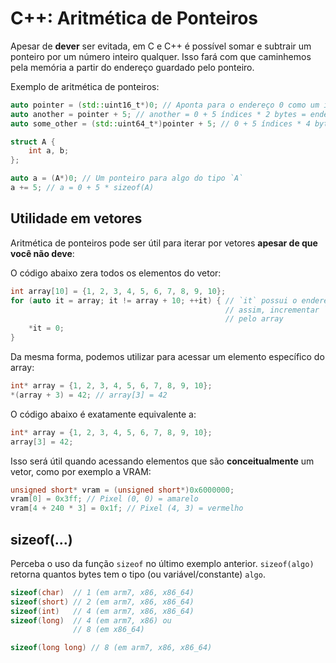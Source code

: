 C++: Aritmética de Ponteiros
============================

Apesar de **dever** ser evitada, em C e C++ é possível somar e subtrair um
ponteiro por um número inteiro qualquer. Isso fará com que caminhemos pela
memória a partir do endereço guardado pelo ponteiro.

Exemplo de aritmética de ponteiros:

```c++
auto pointer = (std::uint16_t*)0; // Aponta para o endereço 0 como um inteiro sem sinal de 16 bits (2 bytes)
auto another = pointer + 5; // another = 0 + 5 índices * 2 bytes = endereço 10
auto some_other = (std::uint64_t*)pointer + 5; // 0 + 5 índices * 4 bytes = endereço 20

struct A {
    int a, b;
};

auto a = (A*)0; // Um ponteiro para algo do tipo `A`
a += 5; // a = 0 + 5 * sizeof(A)
```

Utilidade em vetores
--------------------

Aritmética de ponteiros pode ser útil para iterar por vetores **apesar de que você não deve**:

O código abaixo zera todos os elementos do vetor:
```c++
int array[10] = {1, 2, 3, 4, 5, 6, 7, 8, 9, 10};
for (auto it = array; it != array + 10; ++it) { // `it` possui o endereço inicial de array,
                                                // assim, incrementar `it` faz com que caminhe
                                                // pelo array
    *it = 0;
}
```

Da mesma forma, podemos utilizar para acessar um elemento específico do array:

```c++
int* array = {1, 2, 3, 4, 5, 6, 7, 8, 9, 10};
*(array + 3) = 42; // array[3] = 42
```

O código abaixo é exatamente equivalente a:
```c++
int* array = {1, 2, 3, 4, 5, 6, 7, 8, 9, 10};
array[3] = 42;
```

Isso será útil quando acessando elementos que são **conceitualmente** um vetor, como por exemplo a VRAM:

```c++
unsigned short* vram = (unsigned short*)0x6000000;
vram[0] = 0x3ff; // Pixel (0, 0) = amarelo
vram[4 + 240 * 3] = 0x1f; // Pixel (4, 3) = vermelho
```

sizeof(...)
-----------

Perceba o uso da função `sizeof` no último exemplo anterior. `sizeof(algo)`
retorna quantos bytes tem o tipo (ou variável/constante) `algo`.

```c++
sizeof(char)  // 1 (em arm7, x86, x86_64)
sizeof(short) // 2 (em arm7, x86, x86_64)
sizeof(int)   // 4 (em arm7, x86, x86_64)
sizeof(long)  // 4 (em arm7, x86) ou
              // 8 (em x86_64)

sizeof(long long) // 8 (em arm7, x86, x86_64)
```

